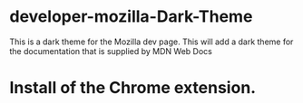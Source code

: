 # developer-mozilla-Dark-Theme
This is a dark theme for the Mozilla dev page. This will add a dark theme for the documentation that is supplied by MDN Web Docs

# Install of the Chrome extension.
